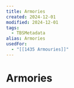 ```yaml
---
title: Armories
created: 2024-12-01
modified: 2024-12-01
tags:
  - TBSMetadata
alias: Armories
usedFor:
  - "[[1435 Armouries]]"
---
```

# Armories
